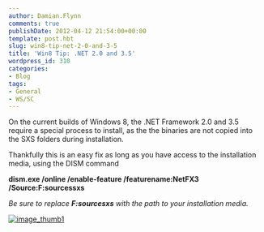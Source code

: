 ```yaml
---
author: Damian.Flynn
comments: true
publishDate: 2012-04-12 21:54:00+00:00
template: post.hbt
slug: win8-tip-net-2-0-and-3-5
title: 'Win8 Tip: .NET 2.0 and 3.5'
wordpress_id: 310
categories:
- Blog
tags:
- General
- WS/SC
---
```


On the current builds of Windows 8, the .NET Framework 2.0 and 3.5 require a special process to install, as the the binaries are not copied into the SXS folders during installation.

Thankfully this is an easy fix as long as you have access to the installation media, using the DISM command

**dism.exe /online /enable-feature /featurename:NetFX3 /Source:F:sourcessxs**

_Be sure to replace **F:sourcesxs** with the path to your installation media._

[![image_thumb1](http://172.21.10.63:84/wp-content/uploads/2014/02/image_thumb1_thumb3.png)](http://172.21.10.63:84/wp-content/uploads/2014/02/image_thumb14.png)
